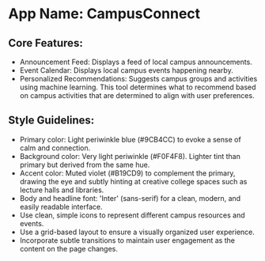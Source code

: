 # **App Name**: CampusConnect

## Core Features:

- Announcement Feed: Displays a feed of local campus announcements.
- Event Calendar: Displays local campus events happening nearby.
- Personalized Recommendations: Suggests campus groups and activities using machine learning. This tool determines what to recommend based on campus activities that are determined to align with user preferences.

## Style Guidelines:

- Primary color: Light periwinkle blue (#9CB4CC) to evoke a sense of calm and connection.
- Background color: Very light periwinkle (#F0F4F8). Lighter tint than primary but derived from the same hue.
- Accent color: Muted violet (#B19CD9) to complement the primary, drawing the eye and subtly hinting at creative college spaces such as lecture halls and libraries.
- Body and headline font: 'Inter' (sans-serif) for a clean, modern, and easily readable interface.
- Use clean, simple icons to represent different campus resources and events.
- Use a grid-based layout to ensure a visually organized user experience.
- Incorporate subtle transitions to maintain user engagement as the content on the page changes.